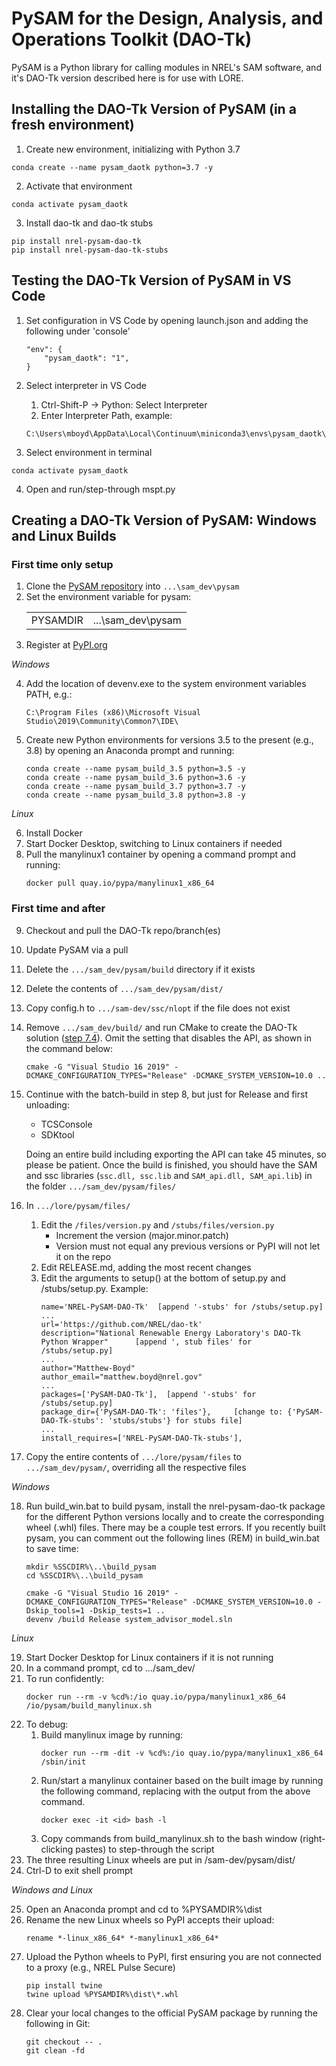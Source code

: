 # PySAM for the Design, Analysis, and Operations Toolkit (DAO-Tk)

PySAM is a Python library for calling modules in NREL's SAM software, and it's DAO-Tk version described here is for use with LORE.


## Installing the DAO-Tk Version of PySAM (in a fresh environment)
1. Create new environment, initializing with Python 3.7
```
conda create --name pysam_daotk python=3.7 -y
```

2. Activate that environment
```
conda activate pysam_daotk
```

3. Install dao-tk and dao-tk stubs
```
pip install nrel-pysam-dao-tk
pip install nrel-pysam-dao-tk-stubs
```

## Testing the DAO-Tk Version of PySAM in VS Code

1. Set configuration in VS Code by opening launch.json and adding the following under 'console'
	```
	"env": {
		"pysam_daotk": "1",
	}
	```
	
2. Select interpreter in VS Code
	1. Ctrl-Shift-P  ->  Python: Select Interpreter
	2. Enter Interpreter Path, example:
	```
	C:\Users\mboyd\AppData\Local\Continuum\miniconda3\envs\pysam_daotk\python.exe
	```

3. Select environment in terminal
```
conda activate pysam_daotk
```

4. Open and run/step-through mspt.py


## Creating a DAO-Tk Version of PySAM: Windows and Linux Builds

### First time only setup

1. Clone the [PySAM repository](https://github.com/NREL/pysam) into `...\sam_dev\pysam`
2. Set the environment variable for pysam:
   <table>
   <tr><td>PYSAMDIR</td><td>...\sam_dev\pysam</td></tr>
   </table>
3. Register at [PyPI.org](https://pypi.org/)

*Windows*

4. Add the location of devenv.exe to the system environment variables PATH, e.g.:
	```
	C:\Program Files (x86)\Microsoft Visual Studio\2019\Community\Common7\IDE\
	```
5. Create new Python environments for versions 3.5 to the present (e.g., 3.8) by opening an Anaconda prompt and running:
	```
	conda create --name pysam_build_3.5 python=3.5 -y
	conda create --name pysam_build_3.6 python=3.6 -y
	conda create --name pysam_build_3.7 python=3.7 -y
	conda create --name pysam_build_3.8 python=3.8 -y
	```

*Linux*	

6. Install Docker
7. Start Docker Desktop, switching to Linux containers if needed
8. Pull the manylinux1 container by opening a command prompt and running:
	```
	docker pull quay.io/pypa/manylinux1_x86_64
	```
   
### First time and after

9. Checkout and pull the DAO-Tk repo/branch(es)
10. Update PySAM via a pull
11. Delete the `.../sam_dev/pysam/build` directory if it exists
12. Delete the contents of `.../sam_dev/pysam/dist/`
13. Copy config.h to `.../sam-dev/ssc/nlopt` if the file does not exist
14. Remove `.../sam_dev/build/` and run CMake to create the DAO-Tk solution ([step 7.4](https://github.com/NREL/SAM/wiki/Windows-Build-Instructions#7-run-cmake-to-generate-sam-vs-2019-project-files)). Omit the setting that disables the API, as shown in the command below:
	```
	cmake -G "Visual Studio 16 2019" -DCMAKE_CONFIGURATION_TYPES="Release" -DCMAKE_SYSTEM_VERSION=10.0 .. 
	```
15. Continue with the batch-build in step 8, but just for Release and first unloading:
	* TCSConsole
	* SDKtool
		
	Doing an entire build including exporting the API can take 45 minutes, so please be patient. Once the build is finished, you should have the SAM and ssc libraries (`ssc.dll, ssc.lib` and `SAM_api.dll, SAM_api.lib`) in the folder `.../sam_dev/pysam/files/`
16. In `.../lore/pysam/files/`
	1. Edit the `/files/version.py` and `/stubs/files/version.py`
		* Increment the version (major.minor.patch)
		* Version must not equal any previous versions or PyPI will not let it on the repo
	2. Edit RELEASE.md, adding the most recent changes
	3. Edit the arguments to setup() at the bottom of setup.py and /stubs/setup.py. Example:
		```
		name='NREL-PySAM-DAO-Tk'  [append '-stubs' for /stubs/setup.py]
		...
		url='https://github.com/NREL/dao-tk'
		description="National Renewable Energy Laboratory's DAO-Tk Python Wrapper"		[append ', stub files' for /stubs/setup.py]
		...
		author="Matthew-Boyd"
		author_email="matthew.boyd@nrel.gov"
		...
		packages=['PySAM-DAO-Tk'],  [append '-stubs' for /stubs/setup.py]
		package_dir={'PySAM-DAO-Tk': 'files'},     [change to: {'PySAM-DAO-Tk-stubs': 'stubs/stubs'} for stubs file]
		...
		install_requires=['NREL-PySAM-DAO-Tk-stubs'],
		```
17. Copy the entire contents of `.../lore/pysam/files` to `.../sam_dev/pysam/`, overriding all the respective files

*Windows*

18. Run build_win.bat to build pysam, install the nrel-pysam-dao-tk package for the different Python versions locally and to create the corresponding wheel (.whl) files. There may be a couple test errors. If you recently built pysam, you can comment out the following lines (REM) in build_win.bat to save time:
	```
	mkdir %SSCDIR%\..\build_pysam
	cd %SSCDIR%\..\build_pysam

	cmake -G "Visual Studio 16 2019" -DCMAKE_CONFIGURATION_TYPES="Release" -DCMAKE_SYSTEM_VERSION=10.0 -Dskip_tools=1 -Dskip_tests=1 ..
	devenv /build Release system_advisor_model.sln
	```

*Linux*

19. Start Docker Desktop for Linux containers if it is not running
20. In a command prompt, cd to .../sam_dev/
21. To run confidently:
	```
	docker run --rm -v %cd%:/io quay.io/pypa/manylinux1_x86_64 /io/pysam/build_manylinux.sh
	```
22. To debug:
	1. Build manylinux image by running:
		```
		docker run --rm -dit -v %cd%:/io quay.io/pypa/manylinux1_x86_64 /sbin/init
		```
	2. Run/start a manylinux container based on the built image by running the following command, replacing <id> with the output from the above command.
		```
		docker exec -it <id> bash -l
		```
	3. Copy commands from build_manylinux.sh to the bash window (right-clicking pastes) to step-through the script
23. The three resulting Linux wheels are put in /sam-dev/pysam/dist/
24. Ctrl-D to exit shell prompt

*Windows and Linux*

25. Open an Anaconda prompt and cd to %PYSAMDIR%\dist 
26. Rename the new Linux wheels so PyPI accepts their upload:
	```
	rename *-linux_x86_64* *-manylinux1_x86_64*
	```
27. Upload the Python wheels to PyPI, first ensuring you are not connected to a proxy (e.g., NREL Pulse Secure)
	```
	pip install twine
	twine upload %PYSAMDIR%\dist\*.whl
	```
28. Clear your local changes to the official PySAM package by running the following in Git:
	```
	git checkout -- .
	git clean -fd
	```
